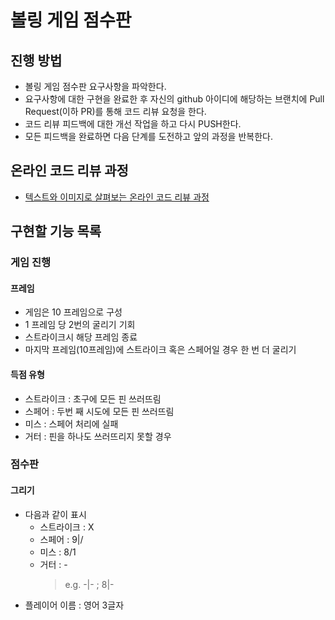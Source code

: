 # 볼링 게임 점수판
## 진행 방법
* 볼링 게임 점수판 요구사항을 파악한다.
* 요구사항에 대한 구현을 완료한 후 자신의 github 아이디에 해당하는 브랜치에 Pull Request(이하 PR)를 통해 코드 리뷰 요청을 한다.
* 코드 리뷰 피드백에 대한 개선 작업을 하고 다시 PUSH한다.
* 모든 피드백을 완료하면 다음 단계를 도전하고 앞의 과정을 반복한다.

## 온라인 코드 리뷰 과정
* [텍스트와 이미지로 살펴보는 온라인 코드 리뷰 과정](https://github.com/next-step/nextstep-docs/tree/master/codereview)

## 구현할 기능 목록
### 게임 진행
#### 프레임
- 게임은 10 프레임으로 구성
- 1 프레임 당 2번의 굴리기 기회
- 스트라이크시 해당 프레임 종료
- 마지막 프레임(10프레임)에 스트라이크 혹은 스페어일 경우 한 번 더 굴리기

#### 득점 유형
- 스트라이크 : 초구에 모든 핀 쓰러뜨림 
- 스페어 : 두번 째 시도에 모든 핀 쓰러뜨림
- 미스 : 스페어 처리에 실패
- 거터 : 핀을 하나도 쓰러뜨리지 못할 경우

### 점수판
#### 그리기
- 다음과 같이 표시
    - 스트라이크 : X
    - 스페어 : 9|/
    - 미스 : 8/1
    - 거터 : - 
        > e.g. -|- ; 8|-
- 플레이어 이름 : 영어 3글자

